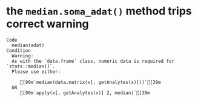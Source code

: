 # the `median.soma_adat()` method trips correct warning

    Code
      median(adat)
    Condition
      Warning:
      As with the `data.frame` class, numeric data is required for `stats::median()`.
      Please use either:
      
         [90m`median(data.matrix(x[, getAnalytes(x)]))`[39m
      OR
         [90m`apply(x[, getAnalytes(x)] 2, median)`[39m

